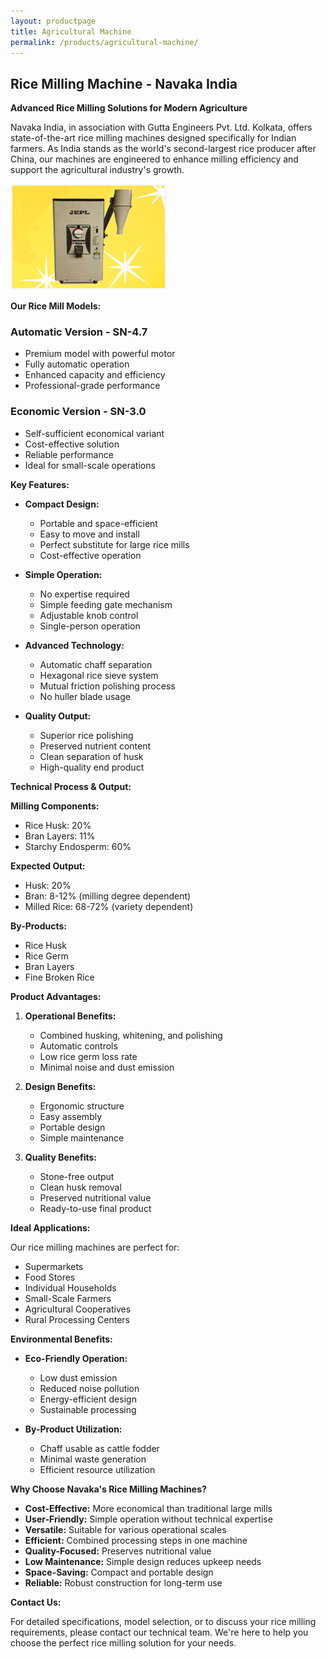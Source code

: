 ```yaml
---
layout: productpage
title: Agricultural Machine
permalink: /products/agricultural-machine/
---
```


## Rice Milling Machine - Navaka India

**Advanced Rice Milling Solutions for Modern Agriculture**

Navaka India, in association with Gutta Engineers Pvt. Ltd. Kolkata, offers state-of-the-art rice milling machines designed specifically for Indian farmers. As India stands as the world's second-largest rice producer after China, our machines are engineered to enhance milling efficiency and support the agricultural industry's growth.

![Rice Milling Machine – Variant 1](/assets/img/products-range4.jpg "Rice Milling Machine Variant 1")

**Our Rice Mill Models:**

### Automatic Version - SN-4.7
* Premium model with powerful motor
* Fully automatic operation
* Enhanced capacity and efficiency
* Professional-grade performance

### Economic Version - SN-3.0
* Self-sufficient economical variant
* Cost-effective solution
* Reliable performance
* Ideal for small-scale operations

**Key Features:**

* **Compact Design:**
  * Portable and space-efficient
  * Easy to move and install
  * Perfect substitute for large rice mills
  * Cost-effective operation

* **Simple Operation:**
  * No expertise required
  * Simple feeding gate mechanism
  * Adjustable knob control
  * Single-person operation

* **Advanced Technology:**
  * Automatic chaff separation
  * Hexagonal rice sieve system
  * Mutual friction polishing process
  * No huller blade usage

* **Quality Output:**
  * Superior rice polishing
  * Preserved nutrient content
  * Clean separation of husk
  * High-quality end product

**Technical Process & Output:**

**Milling Components:**
* Rice Husk: 20%
* Bran Layers: 11%
* Starchy Endosperm: 60%

**Expected Output:**
* Husk: 20%
* Bran: 8-12% (milling degree dependent)
* Milled Rice: 68-72% (variety dependent)

**By-Products:**
* Rice Husk
* Rice Germ
* Bran Layers
* Fine Broken Rice

**Product Advantages:**

1. **Operational Benefits:**
   * Combined husking, whitening, and polishing
   * Automatic controls
   * Low rice germ loss rate
   * Minimal noise and dust emission

2. **Design Benefits:**
   * Ergonomic structure
   * Easy assembly
   * Portable design
   * Simple maintenance

3. **Quality Benefits:**
   * Stone-free output
   * Clean husk removal
   * Preserved nutritional value
   * Ready-to-use final product

**Ideal Applications:**

Our rice milling machines are perfect for:
* Supermarkets
* Food Stores
* Individual Households
* Small-Scale Farmers
* Agricultural Cooperatives
* Rural Processing Centers

**Environmental Benefits:**

* **Eco-Friendly Operation:**
  * Low dust emission
  * Reduced noise pollution
  * Energy-efficient design
  * Sustainable processing

* **By-Product Utilization:**
  * Chaff usable as cattle fodder
  * Minimal waste generation
  * Efficient resource utilization

**Why Choose Navaka's Rice Milling Machines?**

* **Cost-Effective:** More economical than traditional large mills
* **User-Friendly:** Simple operation without technical expertise
* **Versatile:** Suitable for various operational scales
* **Efficient:** Combined processing steps in one machine
* **Quality-Focused:** Preserves nutritional value
* **Low Maintenance:** Simple design reduces upkeep needs
* **Space-Saving:** Compact and portable design
* **Reliable:** Robust construction for long-term use

**Contact Us:**

For detailed specifications, model selection, or to discuss your rice milling requirements, please contact our technical team. We're here to help you choose the perfect rice milling solution for your needs. 